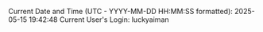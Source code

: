 Current Date and Time (UTC - YYYY-MM-DD HH:MM:SS formatted): 2025-05-15 19:42:48
Current User's Login: luckyaiman
